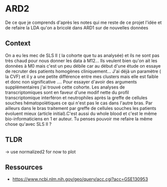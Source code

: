 # ARD2
De ce que je comprends d'après les notes qui me reste de ce projet l'idée et de refaire la LDA qu'on a bricolé dans ARD1
sur de nouvelles données

## Context
On a eu les mec de SLS II ( la cohorte que tu as analysée) et ils ne sont pas très chaud pour nous donner les data à M12... Ils veulent bien qu'on ait les données à M0 mais c'est un peu débile car au début d'une étude on essaye de recruter des patients homogènes cliniquement... J'ai déjà un paramètre ( la CVF) et il y a une petite différence entre mes clusters mais elle est faible et donc non significative ....
Pour essayer d'avoir des arguments supplémentaires j'ai trouvé cette cohorte. Les analyses de transcriptomiques sont en faveur d'une modif nette du profil transcriptomique interféron et neutrophiles après la greffe de cellules souches hématopoïétiques ce qui n'est pas le cas dans l'autre bras. Par ailleurs dans le bras traitement par greffe de cellules souches les patients évoluent mieux (article initial).C'est aussi du whole blood et c'est le même bio-informaticiens en 1 er auteur. Tu penses pouvoir me refaire la même chose qu'avec SLS II ?

## TLDR
-> use normalized2 for now to plot

## Ressources
- https://www.ncbi.nlm.nih.gov/geo/query/acc.cgi?acc=GSE130953

